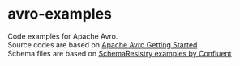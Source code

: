 # avro-examples
Code examples for Apache Avro.  
Source codes are based on [Apache Avro Getting Started](http://avro.apache.org/docs/current/gettingstartedjava.html)  
Schema files are based on [SchemaResistry examples by Confluent](https://github.com/confluentinc/examples/tree/5.1.2-post/clients/avro/src/main/resources/avro/io/confluent/examples/clients/basicavro)  

